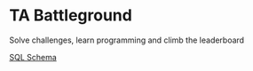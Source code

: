 # TA Battleground

Solve challenges, learn programming and climb the leaderboard

[SQL Schema](https://drawsql.app/teams/matheus-mendes/diagrams/battleground)

